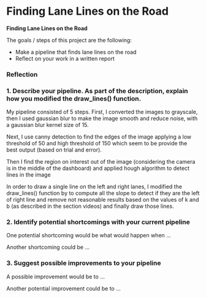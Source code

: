 # **Finding Lane Lines on the Road** 

**Finding Lane Lines on the Road**

The goals / steps of this project are the following:
* Make a pipeline that finds lane lines on the road
* Reflect on your work in a written report

### Reflection

### 1. Describe your pipeline. As part of the description, explain how you modified the draw_lines() function.

My pipeline consisted of 5 steps. First, I converted the images to grayscale, then I used gaussian blur to make the image smooth and reduce noise, with a gaussian blur kernel size of 15.

Next, I use canny detection to find the edges of the image applying a low threshold of 50 and high threshold of 150 which seem to be provide the best output (based on trial and error).

Then I find the region on interest out of the image (considering the camera is in the middle of the dashboard) and applied hough algorithm to detect lines in the image

In order to draw a single line on the left and right lanes, I modified the draw_lines() function by to compute all the slope to detect if they are the left of right line and remove not reasonable results based on the values of k and b (as described in the section videos) and finally draw those lines.

[solidwhite]: ./test_images_output/solidWhiteRight.jpg 
[solidyellow]: ./test_images_output/solidYellowLeft.jpg
[curved1]: ./test_images_output/solidWhiteCurve.jpg
[curved2]: ./test_images_output/solidYellowCurve.jpg


### 2. Identify potential shortcomings with your current pipeline


One potential shortcoming would be what would happen when ... 

Another shortcoming could be ...


### 3. Suggest possible improvements to your pipeline

A possible improvement would be to ...

Another potential improvement could be to ...
